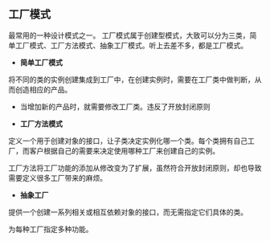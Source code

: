 ## 工厂模式

最常用的一种设计模式之一。 工厂模式属于创建型模式，大致可以分为三类，简单工厂模式、工厂方法模式、抽象工厂模式。听上去差不多，都是工厂模式。

* **简单工厂模式**

将不同的类的实例创建集成到工厂中，在创建实例时，需要在工厂类中做判断，从而创造相应的产品。

* 当增加新的产品时，就需要修改工厂类。违反了开放封闭原则

* **工厂方法模式**

定义一个用于创建对象的接口，让子类决定实例化哪一个类。每个类拥有自己工厂，而客户根据自己的需要来决定使用哪种工厂来创建自己的实例。

工厂方法将工厂功能的添加从修改变为了扩展，虽然符合开放封闭原则，却也导致需要定义很多工厂带来的麻烦。

* **抽象工厂**

提供一个创建一系列相关或相互依赖对象的接口，而无需指定它们具体的类。

为每种工厂指定多种功能。